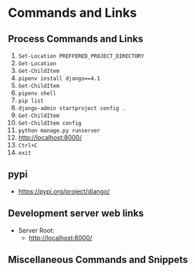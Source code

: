 # Commands and Links

## Process Commands and Links

1. `Set-Location PREFFERED_PROJECT_DIRECTORY`
1. `Get-Location`
1. `Get-ChildItem`
1. `pipenv install django==4.1`
1. `Get-ChildItem`
1. `pipenv shell`
1. `pip list`
1. `django-admin startproject config .`
1. `Get-ChildItem`
1. `Get-ChildItem config`
1. `python manage.py runserver`
1. <http://localhost:8000/>
1. `Ctrl+C`
1. `exit`

## pypi

* <https://pypi.org/project/django/>

## Development server web links

* Server Root:
  * <http://localhost:8000/>

## Miscellaneous Commands and Snippets
